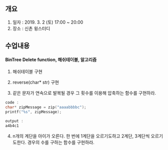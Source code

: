 ## 개요
1. 일자 : 2019. 3. 2 (토) 17:00 ~ 20:00
2. 장소 : 신촌 윙스터디

## 수업내용
#### BinTree Delete function, 해쉬테이블, 알고리즘

1. 해쉬테이블 구현

2. reverse(char* str) 구현

3. 같은 문자가 연속으로 발복될 경우 그 횟수를 이용해 압축하는 함수를 구현하라.

```c
code : 
char* zipMessage = zip("aaaabbbbc");
printf("%s", zipMessage);

output :
a4b4c1
```

4. n개의 계단을 아이가 오른다. 한 번에 1계단을 오르기도하고 2계단, 3계단씩 오르기도한다. 경우의 수를 구하는 함수를 구현하라.
